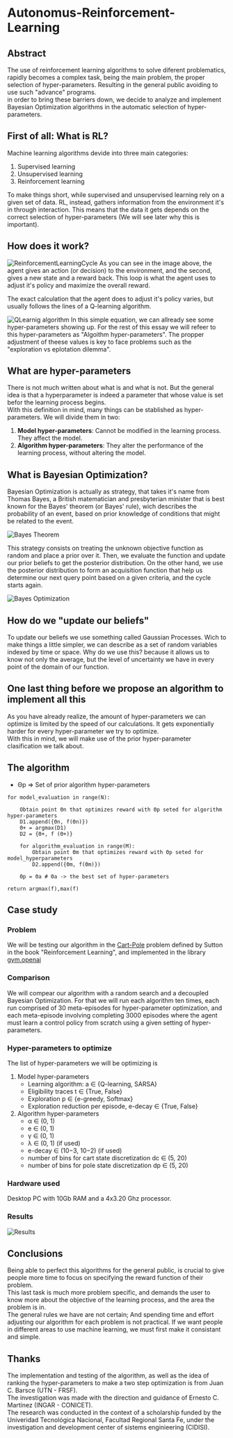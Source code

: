 # Autonomus-Reinforcement-Learning
## Abstract
The use of reinforcement learning algorithms to solve diferent problematics, rapidly becomes a complex task, being the main problem, the proper selection of hyper-parameters. Resulting in the general public avoiding to use such "advance" programs.
<br>
in order to bring these barriers down, we decide to analyze and implement Bayesian Optimization algorithms in the automatic selection of hyper-parameters.
<br>
## First of all: What is RL?
Machine learning algorithms devide into three main categories:
1. Supervised learning
2. Unsupervised learning
3. Reinforcement learning

To make things short, while supervised and unsupervised learning rely on a given set of data. RL, instead, gathers information from the environment it's in through interaction. This means that the data it gets depends on the correct selection of hyper-parameters (We will see later why this is important).

## How does it work?

![ReinforcementLearningCycle](Imagenes/RLCycle.jpg)
As you can see in the image above, the agent gives an action (or decision) to the environment, and the second, gives a new state and a reward back. This loop is what the agent uses to adjust it's policy and maximize the overall reward.

The exact calculation that the agent does to adjust it's policy varies, but usually follows the lines of a Q-learning algorithm.

![QLearnig algorithm](Imagenes/QLearningAlgorithm.gif)
In this simple equation, we can allready see some hyper-parameters showing up. For the rest of this essay we will refeer to this hyper-parameters as "Algoithm hyper-parameters". The propper adjustment of theese values is key to face problems such as the "exploration vs eplotation dilemma".

## What are hyper-parameters
There is not much written about what is and what is not. But the general idea is that a hyperparameter is indeed a parameter that whose value is set befor the learning process begins.<br>
With this definition in mind, many things can be stablished as hyper-parameters. We will divide them in two:
1. <b>Model hyper-parameters</b>: Cannot be modified in the learning process. They affect the model.
2. <b>Algorithm hyper-parameters</b>: They alter the performance of the learning process, without altering the model.


## What is Bayesian Optimization?
Bayesian Optimization is actually as strategy, that takes it's name from Thomas Bayes, a British matematician and presbyterian minister that is best known for the Bayes' theorem (or Bayes' rule), wich describes the probability of an event, based on prior knowledge of conditions that might be related to the event.

![Bayes Theorem](Imagenes/BayesTheorem.svg)

This strategy consists on treating the unknown objective function as random and place a prior over it. Then, we evaluate the function and update our prior beliefs to get the posterior distribution. On the other hand, we use the posterior distribution to form an acquisition function that help us determine our next query point based on a given criteria, and the cycle starts again.

![Bayes Optimization](Imagenes/BayesOptimization.png)

## How do we "update our beliefs"
To update our beliefs we use something called Gaussian Processes. Wich to make things a little simpler, we can describe as a set of random variables indexed by time or space. Why do we use this? because it allows us to know not only the average, but the level of uncertainty we have in every point of the domain of our function.

## One last thing before we propose an algorithm to implement all this
As you have already realize, the amount of hyper-parameters we can optimize is limited by the speed of our calculations. It gets exponentially harder for every hyper-parameter we try to optimize.<br>
With this in mind, we will make use of the prior hyper-parameter clasification we talk about.

## The algorithm
* Θp => Set of prior algorithm hyper-parameters
```
for model_evaluation in range(N):

    Obtain point Θn that optimizes reward with Θp seted for algorithm hyper-parameters
    D1.append({Θn, f(Θn)})
    Θ+ = argmax(D1)
    D2 = {Θ+, f (Θ+)}

    for algorithm_evaluation in range(M):
        Obtain point Θm that optimizes reward with Θp seted for model_hyperparameters
        D2.append({Θm, f(Θm)})    

    Θp = Θa # Θa -> the best set of hyper-parameters

return argmax(f),max(f)
```

## Case study
### Problem
We will be testing our algorithm in the [Cart-Pole](https://gym.openai.com/envs/CartPole-v1/) problem defined by Sutton in the book "Reinforcement Learning", and implemented in the library [gym.openai](http://gym.openai.com/)

### Comparison
We will compear our algorithm with a random search and a
decoupled Bayesian Optimization. For that we will run each algorithm ten times, each run comprised of 30 meta-episodes for hyper-parameter optimization, and each meta-episode involving completing 3000 episodes where the agent must learn a control policy from scratch using a given setting of hyper-parameters.

### Hyper-parameters to optimize
The list of hyper-parameters we will be optimizing is
1. Model hyper-parameters
    * Learning algorithm: a ∈ {Q-learning, SARSA}
    * Eligibility traces t ∈ {True, False}
    * Exploration p ∈ {e-greedy, Softmax}
    * Exploration reduction per episode, e-decay ∈ {True, False}
2. Algorithm hyper-parameters
    * α ∈ (0, 1)
    * e ∈ (0, 1)
    * γ ∈ (0, 1)
    * λ ∈ (0, 1) (if used)
    * e-decay ∈ (10−3, 10−2) (if used)
    * number of bins for cart state discretization dc ∈ (5, 20)
    * number of bins for pole state discretization dp ∈ (5, 20)

### Hardware used
Desktop PC with 10Gb RAM and a 4x3.20 Ghz processor.

### Results
![Results](Imagenes/Results.png)

## Conclusions

Being able to perfect this algorithms for the general public, is crucial to give people more time to focus on specifying the reward function of their problem.<br>
This last task is much more problem specific, and demands the user to know more about the objective of the learning process, and the area the problem is in.<br>
The general rules we have are not certain; And spending time and effort adjusting our algorithm for each problem is not practical. If we want people in different areas to use machine learning, we must first make it consistant and simple.

## Thanks

The implementation and testing of the algorithm, as well as the idea of ranking the hyper-parameters to make a two step optimization is from Juan C. Barsce (UTN - FRSF).<br>
The investigation was made with the direction and guidance of Ernesto C. Martínez (INGAR - CONICET).<br>
The research was conducted in the context of a scholarship funded by the Univeridad Tecnológica Nacional, Facultad Regional Santa Fe, under the investigation and development center of sistems enginieering (CIDISI).